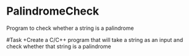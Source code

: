 # PalindromeCheck
Program to check whether a string is a palindrome

#Task
+Create a C/C++ program that will take a string as an input and check whether that string is a palindrome
